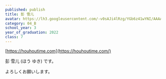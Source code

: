 ```yaml
---
published: publish
title: 彭 雪儿
avatar: https://lh3.googleusercontent.com/-v0sAJi4lRzg/YGb6z41wYNI/AAAAAAAAUwA/Kt55C1sUeXMXv8oor7q6KlA8M_5ymuQjQCE0YBhgLKroEAL1Ocqz3J0DipIWvs9j0SFrgtjPUgaRSmIxavDoY_uV8OrYhkMVn-ZSb5UNsYfLgIH3400FOa7UI_83QuTAv8sQB2IYUJ4Z--cp1x4ETSmBh2IBxVMkpoKLC07Bgnxf1UEThaM2b47dSflJ2k5KiruSw--4qvz6PE6Kg11GhOvBLYZognZTPMRiJXcpZfI3qnqkVWGJ25ueSfwP23AFKwvNDy86Zwv41cT3HhYluTkrCPM0ZYTGBwKp7n2HC9NNlCfeHFKd9kyCqa7Foke4dJGOEfosrXoZZFUsILw6sUlwFum0AKp5OoXRK7XOVk3ttV98ey4wVUgG4LHi4uyO0JY20YqwypoxIxxAl7eZ4xgPYipBmvt80kQqxaXi5ddgWdInKse6YzSncqf3y3SUN1sKGMQTTKjFVRoqLhmoR8-RXyB5AgBcyjmkheZijohafvDLC8UOoZMoMRv0qELpejeXSNFCDEvwHKp11wwuA3j-uMCXTh9d8yvM5rdKxAFau3HqNIqzQWqzssnzSgFLR5XJ13nZl8zPsb9F5xUxBMt-QuwCNy1QLN8j2TZxEDs61o9s0YrjNVPpN9t5Bbko4cEi77tgQh7ECIO9rgo0fd4CPFTRaxR6XP5K7WUdXY0RekTQKgji2KMCQBlPV5LaD-6U_fCXyY6wEcZT0OkrkWT8HEiT922gVxQ5QygQIZ_3a3PlkY74AWpMN_7h2ShxkQlb_Dc29CrtU6KVsnhP9JqR2MOxRtpZECVVqMKb4m4MG/iOS%2B%25E3%2581%25AE%25E7%2594%25BB%25E5%2583%258F.jpg
category: 04_B
school_year: 3
year_of_graduation: 2022
class: 7
---
```

[](https://houhoutime.com)[https://houhoutime.com](https://houhoutime.com/)

彭 雪儿 (ほう ゆき) です。

よろしくお願いします。